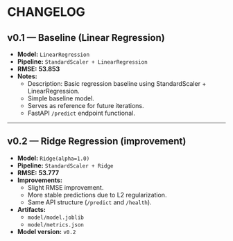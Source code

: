 # CHANGELOG

## v0.1 — Baseline (Linear Regression)
- **Model:** `LinearRegression`
- **Pipeline:** `StandardScaler + LinearRegression`
- **RMSE:** **53.853** 
- **Notes:**
  - Description: Basic regression baseline using StandardScaler + LinearRegression.
  - Simple baseline model.
  - Serves as reference for future iterations.
  - FastAPI `/predict` endpoint functional.
    

---

## v0.2 — Ridge Regression (improvement)
- **Model:** `Ridge(alpha=1.0)`
- **Pipeline:** `StandardScaler + Ridge`
- **RMSE:** **53.777**
- **Improvements:**
  - Slight RMSE improvement.
  - More stable predictions due to L2 regularization.
  - Same API structure (`/predict` and `/health`).
- **Artifacts:**
  - `model/model.joblib`
  - `model/metrics.json`
- **Model version:** `v0.2`


